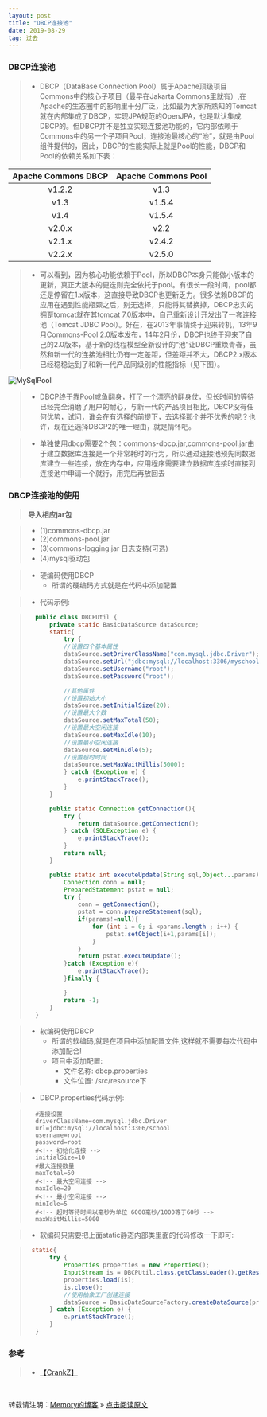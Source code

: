 ```yaml
---
layout: post
title: "DBCP连接池"
date: 2019-08-29
tag: 过去
---
```

### DBCP连接池

> * DBCP（DataBase Connection Pool）属于Apache顶级项目Commons中的核心子项目（最早在Jakarta Commons里就有）,在Apache的生态圈中的影响里十分广泛，比如最为大家所熟知的Tomcat就在内部集成了DBCP，实现JPA规范的OpenJPA，也是默认集成DBCP的。但DBCP并不是独立实现连接池功能的，它内部依赖于Commons中的另一个子项目Pool，连接池最核心的“池”，就是由Pool组件提供的，因此，DBCP的性能实际上就是Pool的性能，DBCP和Pool的依赖关系如下表：

| Apache Commons DBCP | Apache Commons Pool |
|:---------------------:|:---------------------:|
|v1.2.2                 |v1.3                   |
|v1.3                   |v1.5.4                 |
|v1.4                   |v1.5.4                 |
|v2.0.x                 |v2.2                   |
|v2.1.x                 |v2.4.2                 |
|v2.2.x                 |v2.5.0                 |

> * 可以看到，因为核心功能依赖于Pool，所以DBCP本身只能做小版本的更新，真正大版本的更迭则完全依托于pool。有很长一段时间，pool都还是停留在1.x版本，这直接导致DBCP也更新乏力。很多依赖DBCP的应用在遇到性能瓶颈之后，别无选择，只能将其替换掉，DBCP忠实的拥趸tomcat就在其tomcat 7.0版本中，自己重新设计开发出了一套连接池（Tomcat JDBC Pool）。好在，在2013年事情终于迎来转机，13年9月Commons-Pool 2.0版本发布，14年2月份，DBCP也终于迎来了自己的2.0版本，基于新的线程模型全新设计的“池”让DBCP重焕青春，虽然和新一代的连接池相比仍有一定差距，但差距并不大，DBCP2.x版本已经稳稳达到了和新一代产品同级别的性能指标（见下图）。

![MySqlPool](/images/ConnectionPool/1.jpg)

> * DBCP终于靠Pool咸鱼翻身，打了一个漂亮的翻身仗，但长时间的等待已经完全消磨了用户的耐心，与新一代的产品项目相比，DBCP没有任何优势，试问，谁会在有选择的前提下，去选择那个并不优秀的呢？也许，现在还选择DBCP2的唯一理由，就是情怀吧。

> * 单独使用dbcp需要2个包：commons-dbcp.jar,commons-pool.jar由于建立数据库连接是一个非常耗时的行为，所以通过连接池预先同数据库建立一些连接，放在内存中，应用程序需要建立数据库连接时直接到连接池中申请一个就行，用完后再放回去

### DBCP连接池的使用

> **导入相应jar包**

> - (1)commons-dbcp.jar
> - (2)commons-pool.jar
> - (3)commons-logging.jar 日志支持(可选)
> - (4)mysql驱动包

> * 硬编码使用DBCP
>   - 所谓的硬编码方式就是在代码中添加配置

>   - 代码示例:

> ```java
>   public class DBCPUtil {
>       private static BasicDataSource dataSource;
>       static{
>           try {
>           //设置四个基本属性
>           dataSource.setDriverClassName("com.mysql.jdbc.Driver");
>           dataSource.setUrl("jdbc:mysql://localhost:3306/myschool?useSSL=true&characterEncoding=utf8");
>           dataSource.setUsername("root");
>           dataSource.setPassword("root");
>
>           //其他属性
>           //设置初始大小
>           dataSource.setInitialSize(20);
>           //设置最大个数
>           dataSource.setMaxTotal(50);
>           //设置最大空闲连接
>           dataSource.setMaxIdle(10);
>           //设置最小空闲连接
>           dataSource.setMinIdle(5);
>           //设置超时时间
>           dataSource.setMaxWaitMillis(5000);
>           } catch (Exception e) {
>               e.printStackTrace();
>           }
>       }
>
>       public static Connection getConnection(){
>           try {
>               return dataSource.getConnection();
>           } catch (SQLException e) {
>               e.printStackTrace();
>           }
>           return null;
>       }
>
>       public static int executeUpdate(String sql,Object...params){
>           Connection conn = null;
>           PreparedStatement pstat = null;
>           try {
>               conn = getConnection();
>               pstat = conn.prepareStatement(sql);
>               if(params!=null){
>                   for (int i = 0; i <params.length ; i++) {
>                       pstat.setObject(i+1,params[i]);
>                   }
>               }
>               return pstat.executeUpdate();
>           }catch (Exception e){
>               e.printStackTrace();
>           }finally {
>
>           }
>           return -1;
>       }
>   }
> ```

> * 软编码使用DBCP
>   - 所谓的软编码,就是在项目中添加配置文件,这样就不需要每次代码中添加配合!
>   - 项目中添加配置:
>     - 文件名称: dbcp.properties
>     - 文件位置: /src/resource下

> * DBCP.properties代码示例:

> ```
>   #连接设置
>   driverClassName=com.mysql.jdbc.Driver
>   url=jdbc:mysql://localhost:3306/school
>   username=root
>   password=root
>   #<!-- 初始化连接 -->
>   initialSize=10
>   #最大连接数量
>   maxTotal=50
>   #<!-- 最大空闲连接 -->
>   maxIdle=20
>   #<!-- 最小空闲连接 -->
>   minIdle=5
>   #<!-- 超时等待时间以毫秒为单位 6000毫秒/1000等于60秒 -->
>   maxWaitMillis=5000
> ```

> * 软编码只需要把上面static静态内部类里面的代码修改一下即可:

> ```java
>  static{
>       try {
>           Properties properties = new Properties();
>           InputStream is = DBCPUtil.class.getClassLoader().getResourceAsStream("dbcp.properties");
>           properties.load(is);
>           is.close();
>           //使用抽象工厂创建连接
>           dataSource = BasicDataSourceFactory.createDataSource(properties);
>       } catch (Exception e) {
>           e.printStackTrace();
>       }
>   }
> ```

### 参考

> * [【CrankZ】](https://blog.csdn.net/crankz/article/details/82874158)

<br>
    
转载请注明：[Memory的博客](https://www.shendonghai.com) » [点击阅读原文](https://www.shendonghai.com/2019/08/DBCP%E8%BF%9E%E6%8E%A5%E6%B1%A0/) 